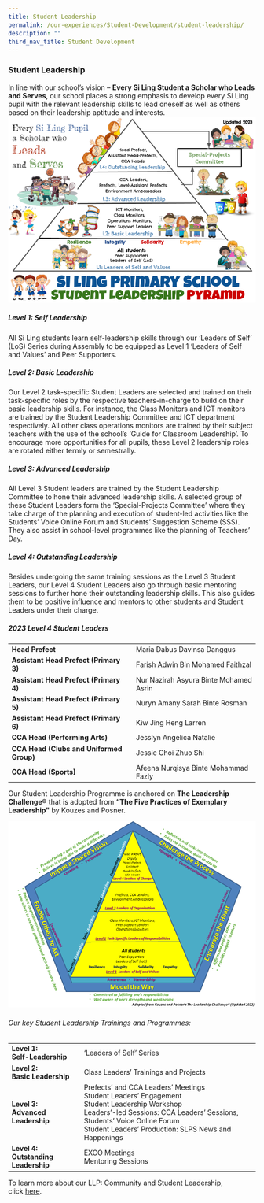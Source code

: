 ```yaml
---
title: Student Leadership
permalink: /our-experiences/Student-Development/student-leadership/
description: ""
third_nav_title: Student Development
---
```

### **Student Leadership**

In line with our school’s vision –&nbsp;**Every Si Ling Student a Scholar who Leads and Serves**, our school places a strong emphasis to develop every Si Ling pupil with the relevant leadership skills to lead oneself as well as others based on their leadership aptitude and interests.
<img src="/images/About%20Us/slps%20student%20leadership%20pyramid%20(pupils)%202023.png">



##### Level 1: Self Leadership

All Si Ling students learn self-leadership skills through our ‘Leaders of Self’ (LoS) Series during Assembly to be equipped as Level 1 ‘Leaders of Self and Values’ and Peer Supporters.

##### Level 2: Basic Leadership

Our Level 2 task-specific Student Leaders are selected and trained on their task-specific roles by the respective teachers-in-charge to build on their basic leadership skills. For instance, the Class Monitors and ICT monitors are trained by the Student Leadership Committee and ICT department respectively. All other class operations monitors are trained by their subject teachers with the use of the school’s ‘Guide for Classroom Leadership’. To encourage more opportunities for all pupils, these Level 2 leadership roles are rotated either termly or semestrally.

##### Level 3: Advanced Leadership

All Level 3 Student leaders are trained by the Student Leadership Committee to hone their advanced leadership skills. A selected group of these Student Leaders form the ‘Special-Projects Committee’ where they take charge of the planning and execution of student-led activities like the Students’ Voice Online Forum and Students’ Suggestion Scheme (SSS). They also assist in school-level programmes like the planning of Teachers’ Day.

##### Level 4: Outstanding Leadership

Besides undergoing the same training sessions as the Level 3 Student Leaders, our Level 4 Student Leaders also go through basic mentoring sessions to further hone their outstanding leadership skills. This also guides them to be positive influence and mentors to other students and Student Leaders under their charge.

##### 2023 Level 4 Student Leaders

|  |  |
|---|---|
| **Head Prefect** | Maria Dabus Davinsa Danggus|
| **Assistant Head Prefect (Primary 3)** | Farish Adwin Bin Mohamed Faithzal |
| **Assistant Head Prefect (Primary 4)** |Nur Nazirah Asyura Binte Mohamed Asrin|
|**Assistant Head Prefect (Primary 5)**|Nuryn Amany Sarah Binte Rosman
|**Assistant Head Prefect (Primary 6)**|Kiw Jing Heng Larren
| **CCA Head (Performing Arts)** | Jesslyn Angelica Natalie |
| **CCA Head (Clubs and Uniformed Group)** | Jessie Choi Zhuo Shi|
| **CCA Head (Sports)** | Afeena Nurqisya Binte Mohammad Fazly |

Our Student Leadership Programme is anchored on&nbsp;**The Leadership Challenge®**&nbsp;that is adopted from&nbsp;**“The Five Practices of Exemplary Leadership"**&nbsp;by Kouzes and Posner.

![The Leadership Challenge Model, adapted from The Five Practices of Exemplary Leadership](/images/Our%20Experiences/Student%20Development/sd3.png)

###### Our key Student Leadership Trainings and Programmes:

|  |  |
|---|---|
| **Level 1:<br>Self-Leadership** | ‘Leaders of Self’ Series |
| **Level 2:<br>Basic Leadership** | Class Leaders’ Trainings and Projects |
| **Level 3:<br>Advanced Leadership** | Prefects’ and CCA Leaders’ Meetings<br>Student Leaders’ Engagement<br>Student Leadership Workshop<br>Leaders’-led Sessions: CCA Leaders’ Sessions, Students’ Voice Online Forum<br>Student Leaders’ Production: SLPS News and Happenings |
| **Level 4:<br>Outstanding Leadership** | EXCO Meetings<br>Mentoring Sessions |

To learn more about our LLP: Community and Student Leadership, click&nbsp;[here](/signature-programmes/LLP/).